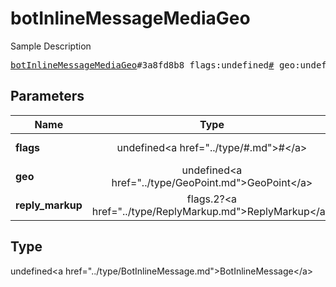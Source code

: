 # botInlineMessageMediaGeo

Sample Description

<pre>
<a href="../constructor/botInlineMessageMediaGeo.md">botInlineMessageMediaGeo</a>#3a8fd8b8 flags:undefined<a href="../type/#.md">#</a> geo:undefined<a href="../type/GeoPoint.md">GeoPoint</a> reply_markup:flags.2?<a href="../type/ReplyMarkup.md">ReplyMarkup</a> = undefined<a href="../type/BotInlineMessage.md">BotInlineMessage</a>;
</pre>

## Parameters

| Name | Type | Description |
|------|:----:|-------------|
| **flags** | undefined&lt;a href=&#34;../type/#.md&#34;&gt;#&lt;/a&gt; | Param description |
| **geo** | undefined&lt;a href=&#34;../type/GeoPoint.md&#34;&gt;GeoPoint&lt;/a&gt; | Param description |
| **reply_markup** | flags.2?&lt;a href=&#34;../type/ReplyMarkup.md&#34;&gt;ReplyMarkup&lt;/a&gt; | Param description |

## Type

undefined&lt;a href=&#34;../type/BotInlineMessage.md&#34;&gt;BotInlineMessage&lt;/a&gt;
